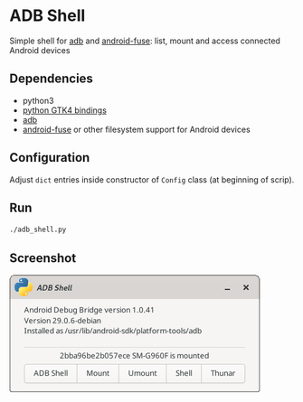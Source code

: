 # ADB Shell

Simple shell for [adb](https://developer.android.com/studio/command-line/adb) and [android-fuse](https://github.com/bailuk/android-fuse): list, mount and access connected Android devices


## Dependencies

- python3
- [python GTK4 bindings](https://pygobject.readthedocs.io/en/latest/)
- [adb](https://developer.android.com/studio/)
- [android-fuse](https://github.com/bailuk/android-fuse) or other filesystem support for Android devices

## Configuration

Adjust `dict` entries inside constructor of `Config` class (at beginning of scrip).


## Run

```bash
./adb_shell.py
```


## Screenshot

![screenshot](screen.png)
